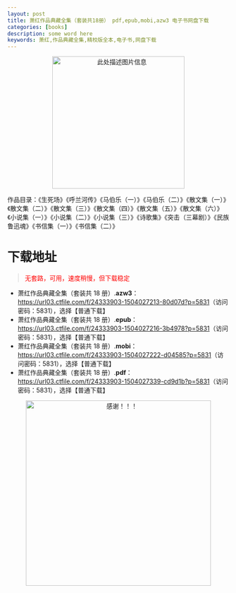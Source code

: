 ```yaml
---
layout: post
title: 萧红作品典藏全集（套装共18册） pdf,epub,mobi,azw3 电子书网盘下载
categories: [books]
description: some word here
keywords: 萧红,作品典藏全集,精校版全本,电子书,网盘下载
---
```


<div align="center"><img src="https://qweree.cn/wp-content/uploads/2025/05/xiao-hong-zuo-pin-tuya.png" alt="此处描述图片信息" width="300px" height="auto"></div>

作品目录：《生死场》《呼兰河传》《马伯乐（一）》《马伯乐（二）》《散文集（一）》《散文集（二）》《散文集（三）》《散文集（四）》《散文集（五）》《散文集（六）》《小说集（一）》《小说集（二）》《小说集（三）》《诗歌集》《突击（三幕剧）》《民族鲁迅魂》《书信集（一）》《书信集（二）》

# 下载地址

> <p style="color:red" >无套路，可用，速度稍慢，但下载稳定</p>

- 萧红作品典藏全集（套装共 18 册）.**azw3**：<https://url03.ctfile.com/f/24333903-1504027213-80d07d?p=5831>（访问密码：5831），选择【普通下载】
- 萧红作品典藏全集（套装共 18 册）.**epub**：<https://url03.ctfile.com/f/24333903-1504027216-3b4978?p=5831>（访问密码：5831），选择【普通下载】
- 萧红作品典藏全集（套装共 18 册）.**mobi**：<https://url03.ctfile.com/f/24333903-1504027222-d04585?p=5831>（访问密码：5831），选择【普通下载】
- 萧红作品典藏全集（套装共 18 册）.**pdf**：<https://url03.ctfile.com/f/24333903-1504027339-cd9d1b?p=5831>（访问密码：5831），选择【普通下载】

<div align="center"><img src="https://pic.imgdb.cn/item/6707df6bd29ded1a8ce37031.gif" alt="感谢！！！" width="420px" height="auto"/></div>
